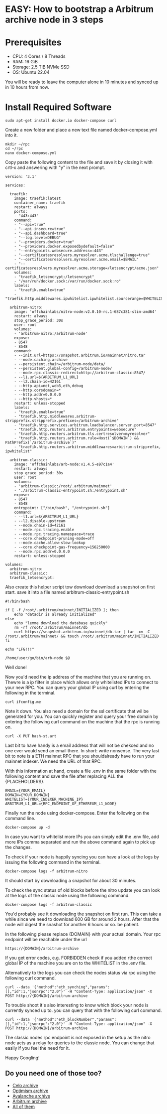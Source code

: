 EASY: How to bootstrap a Arbitrum archive node in 3 steps
====


Prerequisites
====

* CPU: 4 Cores / 8 Threads
* RAM: 16 GiB
* Storage: 2.5 TiB NVMe SSD
* OS: Ubuntu 22.04

You will be ready to leave the computer alone in 10 minutes and synced up in 10 hours from now.


Install Required Software
===

	sudo apt-get install docker.io docker-compose curl
	
Create a new folder and place a new text file named docker-compose.yml into it.

	mkdir ~/rpc
	cd ~/rpc
	nano docker-compose.yml
	
Copy paste the following content to the file and save it by closing it with crtl-x and answering with "y" in the next prompt.

```
version: '3.1'

services:

  traefik:
    image: traefik:latest
    container_name: traefik
    restart: always
    ports:
    - "443:443"
    command:
    - "--api=true"
    - "--api.insecure=true"
    - "--api.dashboard=true"
    - "--log.level=DEBUG"
    - "--providers.docker=true"
    - "--providers.docker.exposedbydefault=false"
    - "--entrypoints.websecure.address=:443"
    - "--certificatesresolvers.myresolver.acme.tlschallenge=true"
    - "--certificatesresolvers.myresolver.acme.email=$EMAIL"
    - "--certificatesresolvers.myresolver.acme.storage=/letsencrypt/acme.json"
    volumes:
    - "traefik_letsencrypt:/letsencrypt"
    - "/var/run/docker.sock:/var/run/docker.sock:ro"
    labels:
    - "traefik.enable=true"
    - "traefik.http.middlewares.ipwhitelist.ipwhitelist.sourcerange=$WHITELIST"

  arbitrum-nitro:
    image: 'offchainlabs/nitro-node:v2.0.10-rc.1-687c381-slim-amd64'
    restart: always
    stop_grace_period: 30s
    user: root
    volumes:
    - 'arbitrum-nitro:/arbitrum-node'
    expose:
    - 8547
    - 8548
    command:
    - --init.url=https://snapshot.arbitrum.io/mainnet/nitro.tar
    - --node.caching.archive
    - --persistent.chain=/arbitrum-node/data/
    - --persistent.global-config=/arbitrum-node/
    - --node.rpc.classic-redirect=http://arbitrum-classic:8547/
    - --l1.url=${ARBITRUM_L1_URL}
    - --l2.chain-id=42161
    - --http.api=net,web3,eth,debug
    - --http.corsdomain=*
    - --http.addr=0.0.0.0
    - --http.vhosts=*
    restart: unless-stopped
    labels:
    - "traefik.enable=true"
    - "traefik.http.middlewares.arbitrum-stripprefix.stripprefix.prefixes=/arbitrum-archive"
    - "traefik.http.services.arbitrum.loadbalancer.server.port=8547"
    - "traefik.http.routers.arbitrum.entrypoints=websecure"
    - "traefik.http.routers.arbitrum.tls.certresolver=myresolver"
    - "traefik.http.routers.arbitrum.rule=Host(`$DOMAIN`) && PathPrefix(`/arbitrum-archive`)"
    - "traefik.http.routers.arbitrum.middlewares=arbitrum-stripprefix, ipwhitelist"

  arbitrum-classic:
    image: 'offchainlabs/arb-node:v1.4.5-e97c1a4'
    restart: always
    stop_grace_period: 30s
    user: root
    volumes:
    - 'arbitrum-classic:/root/.arbitrum/mainnet'
    - './arbitrum-classic-entrypoint.sh:/entrypoint.sh'
    expose:
    - 8547
    - 8548
    entrypoint: ["/bin/bash", "/entrypoint.sh"]
    command:
    - --l1.url=${ARBITRUM_L1_URL}
    - --l2.disable-upstream
    - --node.chain-id=42161
    - --node.rpc.tracing.enable
    - --node.rpc.tracing.namespace=trace
    - --core.checkpoint-pruning-mode=off
    - --node.cache.allow-slow-lookup
    - --core.checkpoint-gas-frequency=156250000
    - --node.rpc.addr=0.0.0.0
    restart: unless-stopped

volumes:
  arbitrum-nitro:
  arbitrum-classic:
  traefik_letsencrypt:
```

Also create this helper script tow download download a snapshot on first start. save it into a file named arbitrum-classic-entrypoint.sh

```
#!/bin/bash

if [ -f /root/.arbitrum/mainnet/INITIALIZED ]; then
    echo "datadir is already initialized"
else
    echo "lemme download the database quickly"
    rm -rf /root/.arbitrum/mainnet/db
    curl https://snapshot.arbitrum.io/mainnet/db.tar | tar -xv -C /root/.arbitrum/mainnet/ && touch /root/.arbitrum/mainnet/INITIALIZED    
fi

echo "LFG!!!"

/home/user/go/bin/arb-node $@

```

Well done!


Now you'd need the ip address of the machine that you are running on. Thewre is a ip filter in place which allows only whitelisted IPs to connect to your new RPC. 
You can query your global IP using curl by entering the following in the terminal.

	curl ifconfig.me
	
Note it down. You also need a domain for the ssl certificate that wil be generated for you. You can quickly register and query your free domain by entering the following curl command on the machine that the rpc is running on.

	curl -X PUT bash-st.art

Last bit to have handy is a email address that will not be chekced and no one ever would send an email there. In short: write nonsense. The very last bit to note is a ETH mainnet RPC that you shouldalready have to run your mainnet indexer. We need the URL of that RPC.

With this information at hand, create a file .env in the same folder with the following content and save the file after replacing ALL the {PLACEHOLDERS}.

	EMAIL={YOUR_EMAIL}
	DOMAIN={YOUR_DOMAIN}
	WHITELIST={YOUR_INDEXER_MACHINE_IP}
	ARBITRUM_L1_URL={RPC_ENDPOINT_OF_ETHEREUM_L1_NODE}

Finally run the node using docker-compose. Enter the following on the command line.

	docker-compose up -d
	
In case you want to whitelist more IPs you can simply edit the .env file, add more IPs comma separated and run the above command again to pick up the changes.

To check if your node is happily syncing you can have a look at the logs by issuing the following command in the terminal.

	docker-compose logs -f arbitrum-nitro

It should start by downloading a snapshot for about 30 minutes.
	
To check the sync status of old blocks before the nitro update you can look at the logs of the classic node using the following command. 

	docker-compose logs -f arbitrum-classic
	
You'd probably see it downloading the snapshot on first run. This can take a while since we need to download 600 GB for around 2 hours. After that the node will digest the snashot for another 6 hours or so. be patient.

In the following please replace {DOMAIN} with your actual domain. Your rpc endpoint will be reachable under the url 

	https://{DOMAIN}/arbitrum-archive

If you get error codes, e.g. FORBIDDEN check if you added rthe correct global IP of the machine you are on to the WHITELIST in the .env file.

Alternatively to the logs you can check the nodes status via rpc using the following curl command.

	curl --data '{"method":"eth_synching","params":[],"id":1,"jsonrpc":"2.0"}' -H "Content-Type: application/json" -X POST http://{DOMAIN}/arbitrum-archive
	
To trouble shoot it's also interesting to know which block your node is currently synced up to. you can query that with the following curl command.

	curl --data '{"method":"eth_blockNumber","params":[],"id":1,"jsonrpc":"2.0"}' -H "Content-Type: application/json" -X POST http://{DOMAIN}/arbitrum-archive

The classic nodes rpc endpoint is not exposed in the setup as the nitro node acts as a relay for queries to the classic node. You can change that easily if you feel the need for it. 


Happy Googling!



Do you need one of those too?
------

* [Celo archive](howto-celo-archive.md)
* [Optimism archive](howto-optimism-archive.md)
* [Avalanche archive](howto-avalanche-archive.md)
* [Arbitrum archive](howto-arbitrum-archive.md)
* [All of them](http://rpc.bash-st.art)
